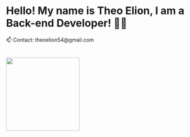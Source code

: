 

<h1>Hello! My name is Theo Elion, I am a Back-end Developer! 👨‍💻</h1>
📫 Contact: theoelion54@gmail.com
<br>
<br>
<br>
<a href="https://github.com/TheoElion">
  <img height=200 align="center" src="https://github-readme-stats.vercel.app/api/top-langs?username=Theoelion&layout=compact&langs_count=8&card_width=280&theme=tokyonight" />
</a>


